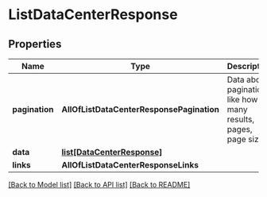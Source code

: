 # ListDataCenterResponse

## Properties
Name | Type | Description | Notes
------------ | ------------- | ------------- | -------------
**pagination** | **AllOfListDataCenterResponsePagination** | Data about pagination like how many results, pages, page size. | 
**data** | [**list[DataCenterResponse]**](DataCenterResponse.md) |  | 
**links** | **AllOfListDataCenterResponseLinks** |  | 

[[Back to Model list]](../README.md#documentation-for-models) [[Back to API list]](../README.md#documentation-for-api-endpoints) [[Back to README]](../README.md)

